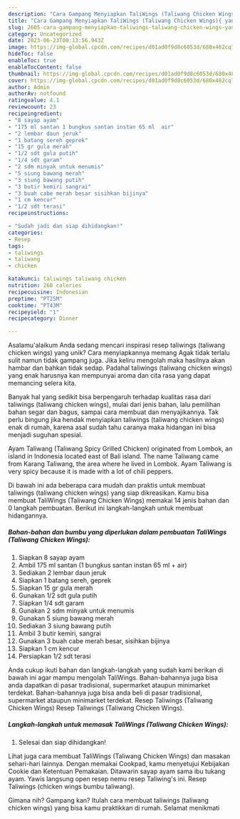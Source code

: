 ```yaml
---
description: "Cara Gampang Menyiapkan TaliWings (Taliwang Chicken Wings){ yang Enak Banget"
title: "Cara Gampang Menyiapkan TaliWings (Taliwang Chicken Wings){ yang Enak Banget"
slug: 2605-cara-gampang-menyiapkan-taliwings-taliwang-chicken-wings-yang-enak-banget
category: Uncategorized
date: 2023-06-23T00:13:56.943Z
image: https://img-global.cpcdn.com/recipes/d01ad0f9d8c6053d/680x482cq70/taliwings-taliwang-chicken-wings-foto-resep-utama.jpg
hideToc: false
enableToc: true
enableTocContent: false
thumbnail: https://img-global.cpcdn.com/recipes/d01ad0f9d8c6053d/680x482cq70/taliwings-taliwang-chicken-wings-foto-resep-utama.jpg
cover: https://img-global.cpcdn.com/recipes/d01ad0f9d8c6053d/680x482cq70/taliwings-taliwang-chicken-wings-foto-resep-utama.jpg
author: Admin
authorAv: notfound
ratingvalue: 4.1
reviewcount: 23
recipeingredient:
- "8 sayap ayam"
- "175 ml santan 1 bungkus santan instan 65 ml  air"
- "2 lembar daun jeruk"
- "1 batang sereh geprek"
- "15 gr gula merah"
- "1/2 sdt gula putih"
- "1/4 sdt garam"
- "2 sdm minyak untuk menumis"
- "5 siung bawang merah"
- "3 siung bawang putih"
- "3 butir kemiri sangrai"
- "3 buah cabe merah besar sisihkan bijinya"
- "1 cm kencur"
- "1/2 sdt terasi"
recipeinstructions:

- "Sudah jadi dan siap dihidangkan!"
categories:
- Resep
tags:
- taliwings
- taliwang
- chicken

katakunci: taliwings taliwang chicken 
nutrition: 268 calories
recipecuisine: Indonesian
preptime: "PT25M"
cooktime: "PT43M"
recipeyield: "1"
recipecategory: Dinner

---
```



Asalamu'alaikum Anda sedang mencari inspirasi resep taliwings (taliwang chicken wings) yang unik? Cara menyiapkannya memang Agak tidak terlalu sulit namun tidak gampang juga. Jika keliru mengolah maka hasilnya akan hambar dan bahkan tidak sedap. Padahal taliwings (taliwang chicken wings) yang enak harusnya kan mempunyai aroma dan cita rasa yang dapat memancing selera kita.


Banyak hal yang sedikit bisa berpengaruh terhadap kualitas rasa dari taliwings (taliwang chicken wings), mulai dari jenis bahan, lalu pemilihan bahan segar dan bagus, sampai cara membuat dan menyajikannya. Tak perlu bingung jika hendak menyiapkan taliwings (taliwang chicken wings) enak di rumah, karena asal sudah tahu caranya maka hidangan ini bisa menjadi suguhan spesial.

Ayam Taliwang (Taliwang Spicy Grilled Chicken) originated from Lombok, an island in Indonesia located east of Bali island. The name Taliwang came from Karang Taliwang, the area where he lived in Lombok. Ayam Taliwang is very spicy because it is made with a lot of chili peppers.


Di bawah ini ada beberapa cara mudah dan praktis untuk membuat taliwings (taliwang chicken wings) yang siap dikreasikan. Kamu bisa membuat TaliWings (Taliwang Chicken Wings) memakai 14 jenis bahan dan 0 langkah pembuatan. Berikut ini langkah-langkah untuk membuat hidangannya.

<!--inarticleads1-->

##### Bahan-bahan dan bumbu yang diperlukan dalam pembuatan TaliWings (Taliwang Chicken Wings):

1. Siapkan 8 sayap ayam
1. Ambil 175 ml santan (1 bungkus santan instan 65 ml + air)
1. Sediakan 2 lembar daun jeruk
1. Siapkan 1 batang sereh, geprek
1. Siapkan 15 gr gula merah
1. Gunakan 1/2 sdt gula putih
1. Siapkan 1/4 sdt garam
1. Gunakan 2 sdm minyak untuk menumis
1. Gunakan 5 siung bawang merah
1. Sediakan 3 siung bawang putih
1. Ambil 3 butir kemiri, sangrai
1. Gunakan 3 buah cabe merah besar, sisihkan bijinya
1. Siapkan 1 cm kencur
1. Persiapkan 1/2 sdt terasi


Anda cukup ikuti bahan dan langkah-langkah yang sudah kami berikan di bawah ini agar mampu mengolah TaliWings. Bahan-bahannya juga bisa anda dapatkan di pasar tradisional, supermarket ataupun minimarket terdekat. Bahan-bahannya juga bisa anda beli di pasar tradisional, supermarket ataupun minimarket terdekat. Resep Taliwings (Taliwang Chicken Wings) Resep Taliwings (Taliwang Chicken Wings). 

<!--inarticleads2-->

##### Langkah-langkah untuk memasak TaliWings (Taliwang Chicken Wings):


1. Selesai dan siap dihidangkan!

Lihat juga cara membuat TaliWings (Taliwang Chicken Wings) dan masakan sehari-hari lainnya. Dengan memakai Cookpad, kamu menyetujui Kebijakan Cookie dan Ketentuan Pemakaian. Ditawarin sayap ayam sama ibu tukang ayam. Yawis langsung open resep nemu resep Taliwing&#39;s ini. Resep Taliwings (chicken wings bumbu taliwang). 

Gimana nih? Gampang kan? Itulah cara membuat taliwings (taliwang chicken wings) yang bisa kamu praktikkan di rumah. Selamat menikmati
